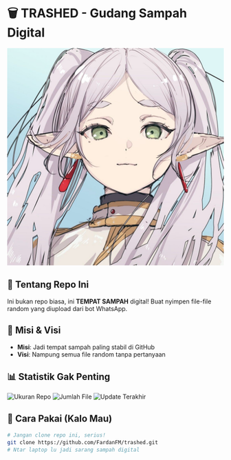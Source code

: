 # 🗑️ TRASHED - Gudang Sampah Digital

![Gambar Sampah](https://raw.githubusercontent.com/FardanFM/trashed/main/Thumb.jpg)

## 📖 Tentang Repo Ini
Ini bukan repo biasa, ini **TEMPAT SAMPAH** digital! 
Buat nyimpen file-file random yang diupload dari bot WhatsApp.

## 🎯 Misi & Visi
- **Misi**: Jadi tempat sampah paling stabil di GitHub
- **Visi**: Nampung semua file random tanpa pertanyaan

## 📊 Statistik Gak Penting
![Ukuran Repo](https://img.shields.io/github/repo-size/FardanFM/trashed?label=Total%20Sampah&color=green)
![Jumlah File](https://img.shields.io/github/directory-file-count/FardanFM/trashed?color=blue&label=File%20Random)
![Update Terakhir](https://img.shields.io/github/last-commit/FardanFM/trashed?color=orange&label=Terakhir%20Nge-trash)

## 🚀 Cara Pakai (Kalo Mau)
```bash
# Jangan clone repo ini, serius!
git clone https://github.com/FardanFM/trashed.git
# Ntar laptop lu jadi sarang sampah digital
